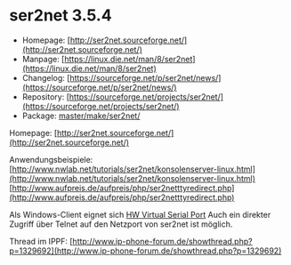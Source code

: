 # ser2net 3.5.4
 - Homepage: [http://ser2net.sourceforge.net/](http://ser2net.sourceforge.net/)
 - Manpage: [https://linux.die.net/man/8/ser2net](https://linux.die.net/man/8/ser2net)
 - Changelog: [https://sourceforge.net/p/ser2net/news/](https://sourceforge.net/p/ser2net/news/)
 - Repository: [https://sourceforge.net/projects/ser2net/](https://sourceforge.net/projects/ser2net/)
 - Package: [master/make/ser2net/](https://github.com/Freetz-NG/freetz-ng/tree/master/make/ser2net/)

Homepage:
[http://ser2net.sourceforge.net/](http://ser2net.sourceforge.net/)

Anwendungsbeispiele:
[http://www.nwlab.net/tutorials/ser2net/konsolenserver-linux.html](http://www.nwlab.net/tutorials/ser2net/konsolenserver-linux.html)
[http://www.aufpreis.de/aufpreis/php/ser2netttyredirect.php](http://www.aufpreis.de/aufpreis/php/ser2netttyredirect.php)

Als Windows-Client eignet sich [HW Virtual Serial
Port](http://www.hw-group.com/products/hw_vsp/index_de.html)
Auch ein direkter Zugriff über Telnet auf den Netzport von ser2net ist
möglich.

Thread im IPPF:
[http://www.ip-phone-forum.de/showthread.php?p=1329692](http://www.ip-phone-forum.de/showthread.php?p=1329692)
